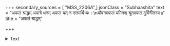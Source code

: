 +++
secondary_sources = [ "MSS_2206A",]
jsonClass = "Subhaashita"
text = "अफलं श्राद्धम् अपात्रे धनम् अफलं यत् न दत्तमर्थिभ्यः।  \nयौवनमफलं यमिनश् श्रुतमफलं दुर्विनीतस्य॥"
title = "अफलं श्राद्धम्"

+++

<details><summary>Text</summary>

अफलं श्राद्धम् अपात्रे धनम् अफलं यत् न दत्तमर्थिभ्यः।  
यौवनमफलं यमिनश् श्रुतमफलं दुर्विनीतस्य॥
</details>
